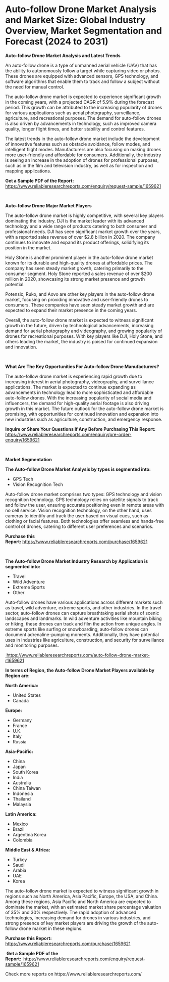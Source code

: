 <p><h1>Auto-follow Drone Market Analysis and Market Size: Global Industry Overview, Market Segmentation and Forecast (2024 to 2031)</h1></p><p><strong>Auto-follow Drone Market Analysis and Latest Trends</strong></p>
<p><p>An auto-follow drone is a type of unmanned aerial vehicle (UAV) that has the ability to autonomously follow a target while capturing video or photos. These drones are equipped with advanced sensors, GPS technology, and software algorithms that enable them to track and follow a subject without the need for manual control.</p><p>The auto-follow drone market is expected to experience significant growth in the coming years, with a projected CAGR of 5.9% during the forecast period. This growth can be attributed to the increasing popularity of drones for various applications such as aerial photography, surveillance, agriculture, and recreational purposes. The demand for auto-follow drones is also driven by advancements in technology, such as improved camera quality, longer flight times, and better stability and control features.</p><p>The latest trends in the auto-follow drone market include the development of innovative features such as obstacle avoidance, follow modes, and intelligent flight modes. Manufacturers are also focusing on making drones more user-friendly and affordable for consumers. Additionally, the industry is seeing an increase in the adoption of drones for professional purposes, such as in the film and television industry, as well as for inspection and mapping applications.</p></p>
<p><strong>Get a Sample PDF of the Report:&nbsp;</strong> <a href="https://www.reliableresearchreports.com/enquiry/request-sample/1659621">https://www.reliableresearchreports.com/enquiry/request-sample/1659621</a></p>
<p>&nbsp;</p>
<p><strong>Auto-follow Drone Major Market Players</strong></p>
<p><p>The auto-follow drone market is highly competitive, with several key players dominating the industry. DJI is the market leader with its advanced technology and a wide range of products catering to both consumer and professional needs. DJI has seen significant market growth over the years, with a reported sales revenue of over $2.8 billion in 2020. The company continues to innovate and expand its product offerings, solidifying its position in the market.</p><p>Holy Stone is another prominent player in the auto-follow drone market known for its durable and high-quality drones at affordable prices. The company has seen steady market growth, catering primarily to the consumer segment. Holy Stone reported a sales revenue of over $200 million in 2020, showcasing its strong market presence and growth potential.</p><p>Potensic, Ruko, and Aovo are other key players in the auto-follow drone market, focusing on providing innovative and user-friendly drones to consumers. These companies have seen steady market growth and are expected to expand their market presence in the coming years.</p><p>Overall, the auto-follow drone market is expected to witness significant growth in the future, driven by technological advancements, increasing demand for aerial photography and videography, and growing popularity of drones for recreational purposes. With key players like DJI, Holy Stone, and others leading the market, the industry is poised for continued expansion and innovation.</p></p>
<p>&nbsp;</p>
<p><strong>What Are The Key Opportunities For Auto-follow Drone Manufacturers?</strong></p>
<p><p>The auto-follow drone market is experiencing rapid growth due to increasing interest in aerial photography, videography, and surveillance applications. The market is expected to continue expanding as advancements in technology lead to more sophisticated and affordable auto-follow drones. With the increasing popularity of social media and influencers, the demand for high-quality aerial footage is also driving growth in this market. The future outlook for the auto-follow drone market is promising, with opportunities for continued innovation and expansion into new industries such as agriculture, construction, and emergency response.</p></p>
<p><strong>Inquire or Share Your Questions If Any Before Purchasing This Report:</strong> <a href="https://www.reliableresearchreports.com/enquiry/pre-order-enquiry/1659621">https://www.reliableresearchreports.com/enquiry/pre-order-enquiry/1659621</a></p>
<p>&nbsp;</p>
<p><strong>Market Segmentation</strong></p>
<p><strong>The Auto-follow Drone Market Analysis by types is segmented into:</strong></p>
<p><ul><li>GPS Tech</li><li>Vision Recognition Tech</li></ul></p>
<p><p>Auto-follow drone market comprises two types: GPS technology and vision recognition technology. GPS technology relies on satellite signals to track and follow the user, ensuring accurate positioning even in remote areas with no cell service. Vision recognition technology, on the other hand, uses cameras to identify and track the user based on visual cues, such as clothing or facial features. Both technologies offer seamless and hands-free control of drones, catering to different user preferences and scenarios.</p></p>
<p><strong>Purchase this Report:&nbsp;</strong><a href="https://www.reliableresearchreports.com/purchase/1659621">https://www.reliableresearchreports.com/purchase/1659621</a></p>
<p>&nbsp;</p>
<p><strong>The Auto-follow Drone Market Industry Research by Application is segmented into:</strong></p>
<p><ul><li>Travel</li><li>Wild Adventure</li><li>Extreme Sports</li><li>Other</li></ul></p>
<p><p>Auto-follow drones have various applications across different markets such as travel, wild adventure, extreme sports, and other industries. In the travel sector, auto-follow drones can capture breathtaking aerial shots of scenic landscapes and landmarks. In wild adventure activities like mountain biking or hiking, these drones can track and film the action from unique angles. In extreme sports like surfing or snowboarding, auto-follow drones can document adrenaline-pumping moments. Additionally, they have potential uses in industries like agriculture, construction, and security for surveillance and monitoring purposes.</p></p>
<p><a href="https://www.reliableresearchreports.com/auto-follow-drone-market-r1659621">&nbsp;https://www.reliableresearchreports.com/auto-follow-drone-market-r1659621</a></p>
<p><strong>In terms of Region, the Auto-follow Drone Market Players available by Region are:</strong></p>
<p>
    <p> <strong> North America: </strong>
        <ul>
            <li>United States</li>
            <li>Canada</li>
        </ul>
        </p> 
    <p> <strong> Europe: </strong>
        <ul>
            <li>Germany</li>
            <li>France</li>
            <li>U.K.</li>
            <li>Italy</li>
            <li>Russia</li>
        </ul>
        </p> 
    <p> <strong> Asia-Pacific: </strong>
        <ul>
            <li>China</li>
            <li>Japan</li>
            <li>South Korea</li>
            <li>India</li>
            <li>Australia</li>
            <li>China Taiwan</li>
            <li>Indonesia</li>
            <li>Thailand</li>
            <li>Malaysia</li>
        </ul>
        </p> 
    <p> <strong> Latin America: </strong>
        <ul>
            <li>Mexico</li>
            <li>Brazil</li>
            <li>Argentina Korea</li>
            <li>Colombia</li>
        </ul>
        </p> 
    <p> <strong> Middle East & Africa: </strong>
        <ul>
            <li>Turkey</li>
            <li>Saudi</li>
            <li>Arabia</li>
            <li>UAE</li>
            <li>Korea</li>
        </ul>
    </p>
    </p>
<p><p>The auto-follow drone market is expected to witness significant growth in regions such as North America, Asia Pacific, Europe, the USA, and China. Among these regions, Asia Pacific and North America are expected to dominate the market, with an estimated market share percentage valuation of 35% and 30% respectively. The rapid adoption of advanced technologies, increasing demand for drones in various industries, and strong presence of key market players are driving the growth of the auto-follow drone market in these regions.</p></p>
<p><strong>Purchase this Report: </strong><a href="https://www.reliableresearchreports.com/purchase/1659621">https://www.reliableresearchreports.com/purchase/1659621</a></p>
<p>&nbsp;<strong>Get a Sample PDF of the Report:&nbsp;&nbsp;</strong><a href="https://www.reliableresearchreports.com/enquiry/request-sample/1659621">https://www.reliableresearchreports.com/enquiry/request-sample/1659621</a></p>
<p><strong></strong></p>
<p>Check more reports on https://www.reliableresearchreports.com/</p>